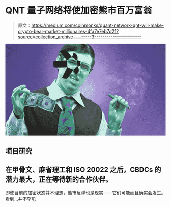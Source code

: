 # QNT 量子网络将使加密熊市百万富翁

> 原文：<https://medium.com/coinmonks/quant-network-qnt-will-make-crypto-bear-market-millionaires-4fa7e7eb7d21?source=collection_archive---------3----------------------->

![](img/b99e8c7c2431ae50160f2fd1605f63dd.png)

## 项目研究

## 在甲骨文、麻省理工和 ISO 20022 之后，CBDCs 的潜力最大，正在等待新的合作伙伴。

即使目前的加密状态并不理想，熊市反弹也是现实——它们可能而且确实会发生。看到…并不罕见